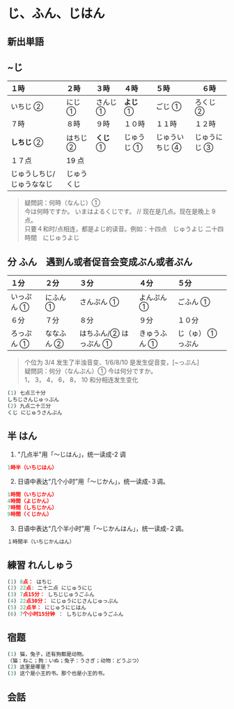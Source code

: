 # じ、ふん、じはん

## 新出単語


## ~じ

| １時                      | ２時       | ３時       | ４時       | ５時           | ６時         |
| :------------------------ | :--------- | :--------- | :--------- | :------------- | ------------ |
| いちじ ②                  | にじ ①     | さんじ ①   | **よじ** ① | ごじ ①         | ろくじ ②     |
| ７時                      | ８時       | ９時       | １０時     | １１時         | １２時       |
| **しちじ** ②              | はちじ ②   | **くじ** ① | じゅうじ ① | じゅういちじ ④ | じゅうにじ ③ |
| １７点                    | 19 点      |            |            |                |              |
| じゅうしちじ/じゅうななじ | じゅうくじ |            |            |                |              |

> 疑問詞：何時（なんじ）①  
> 今は何時ですか。 いまはよるくじです。 // 现在是几点。现在是晚上 9 点。  
> 只要４和时/点相连，都是よじ的读音。例如：十四点　じゅうよじ 二十四時間　にじゅうよじ

## 分 ふん　遇到ん或者促音会变成ぶん或者ぷん

| １分       | ２分       | ３分                  | ４分         | ５分              |
| :--------- | :--------- | :-------------------- | :----------- | :---------------- |
| いっぷん ① | にふん ①   | さんぷん ①            | よんぷん ①   | ごふん ①          |
| ６分       | ７分       | ８分                  | ９分         | １０分            |
| ろっぷん ① | ななふん ② | はちふん/② はっぷん ① | きゅうふん ① | じ（ゅ） ① っぷん |

> 个位为 3/4 发生了半浊音变、1/6/8/10 是发生促音变，[~っぷん]  
> 疑問詞：何分（なんぷん）① 今は何分ですか。  
> 1， 3， 4， 6， 8， 10 和分相连发生变化

```ts
(1) 七点三十分
しちじさんじゅっぷん
(2) 九点二十三分
くじ にじゅうさんぷん
```

## 半 はん

1. "几点半"用「～じはん」，统一读成-2 调

```ts
1時半（いちじはん）
```

2. 日语中表达“几个小时”用「～じかん」，统一读成-３调。

```ts
1時間（いちじかん）
4時間（よじかん）
7時間（しちじかん）
9時間（くじかん）
```

3. 日语中表达“几个半小时”用「～じかんはん」，统一读成-２调。

```ts
１時間半（いちじかんはん）
```

## 練習 れんしゅう

```ts
(1) 8点： はちじ
(2) 22点: 二十二点 にじゅうにじ
(3) 7点15分： しちじじゅうごふん
(4) 22点30分： にじゅうにじさんじゅっぷん
(5) 22点半： にじゅうにじはん
(6) 7个小时15分钟 ： しちじかんじゅうごふん
```

## 宿题

```ts
(1) 猫，兔子，还有狗都是动物。
（猫：ねこ；狗：いぬ；兔子：うさぎ；动物：どうぶつ）
(2) 这里是哪里？
(3) 这个是小王的书。那个也是小王的书。
```

## 会話
